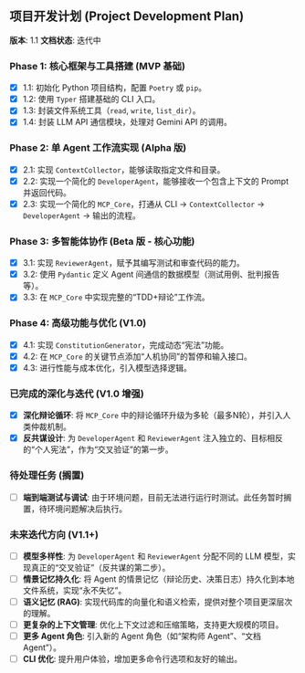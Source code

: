 ## **项目开发计划 (Project Development Plan)**

**版本**: 1.1
**文档状态**: 迭代中

### **Phase 1: 核心框架与工具搭建 (MVP 基础)**
*   [x] 1.1: 初始化 Python 项目结构，配置 `Poetry` 或 `pip`。
*   [x] 1.2: 使用 `Typer` 搭建基础的 CLI 入口。
*   [x] 1.3: 封装文件系统工具（`read`, `write`, `list_dir`）。
*   [x] 1.4: 封装 LLM API 通信模块，处理对 Gemini API 的调用。

### **Phase 2: 单 Agent 工作流实现 (Alpha 版)**
*   [x] 2.1: 实现 `ContextCollector`，能够读取指定文件和目录。
*   [x] 2.2: 实现一个简化的 `DeveloperAgent`，能够接收一个包含上下文的 Prompt 并返回代码。
*   [x] 2.3: 实现一个简化的 `MCP_Core`，打通从 CLI -> `ContextCollector` -> `DeveloperAgent` -> 输出的流程。

### **Phase 3: 多智能体协作 (Beta 版 - 核心功能)**
*   [x] 3.1: 实现 `ReviewerAgent`，赋予其编写测试和审查代码的能力。
*   [x] 3.2: 使用 `Pydantic` 定义 Agent 间通信的数据模型（测试用例、批判报告等）。
*   [x] 3.3: 在 `MCP_Core` 中实现完整的“TDD+辩论”工作流。

### **Phase 4: 高级功能与优化 (V1.0)**
*   [x] 4.1: 实现 `ConstitutionGenerator`，完成动态“宪法”功能。
*   [x] 4.2: 在 `MCP_Core` 的关键节点添加“人机协同”的暂停和输入接口。
*   [x] 4.3: 进行性能与成本优化，引入模型选择逻辑。

### **已完成的深化与迭代 (V1.0 增强)**
*   [x] **深化辩论循环**: 将 `MCP_Core` 中的辩论循环升级为多轮（最多N轮），并引入人类仲裁机制。
*   [x] **反共谋设计**: 为 `DeveloperAgent` 和 `ReviewerAgent` 注入独立的、目标相反的“个人宪法”，作为“交叉验证”的第一步。

### **待处理任务 (搁置)**
*   [ ] **端到端测试与调试**: 由于环境问题，目前无法进行运行时测试。此任务暂时搁置，待环境问题解决后执行。

### **未来迭代方向 (V1.1+)**
*   [ ] **模型多样性**: 为 `DeveloperAgent` 和 `ReviewerAgent` 分配不同的 LLM 模型，实现真正的“交叉验证”（反共谋的第二步）。
*   [ ] **情景记忆持久化**: 将 Agent 的情景记忆（辩论历史、决策日志）持久化到本地文件系统，实现“永不失忆”。
*   [ ] **语义记忆 (RAG)**: 实现代码库的向量化和语义检索，提供对整个项目更深层次的理解。
*   [ ] **更复杂的上下文管理**: 优化上下文过滤和压缩策略，支持更大规模的项目。
*   [ ] **更多 Agent 角色**: 引入新的 Agent 角色（如“架构师 Agent”、“文档 Agent”）。
*   [ ] **CLI 优化**: 提升用户体验，增加更多命令行选项和友好的输出。
